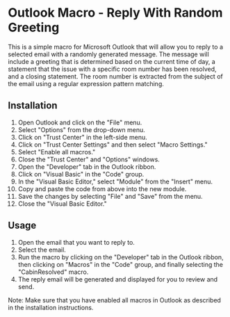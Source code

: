 # Outlook Macro - Reply With Random Greeting
This is a simple macro for Microsoft Outlook that will allow you to reply to a selected email with a randomly generated message. The message will include a greeting that is determined based on the current time of day, a statement that the issue with a specific room number has been resolved, and a closing statement. The room number is extracted from the subject of the email using a regular expression pattern matching.
## Installation
1. Open Outlook and click on the "File" menu.
2. Select "Options" from the drop-down menu.
3. Click on "Trust Center" in the left-side menu.
4. Click on "Trust Center Settings" and then select "Macro Settings."
5. Select "Enable all macros."
6. Close the "Trust Center" and "Options" windows.
7. Open the "Developer" tab in the Outlook ribbon.
8. Click on "Visual Basic" in the "Code" group.
9. In the "Visual Basic Editor," select "Module" from the "Insert" menu.
10. Copy and paste the code from above into the new module.
11. Save the changes by selecting "File" and "Save" from the menu.
12. Close the "Visual Basic Editor."
## Usage
1. Open the email that you want to reply to.
2. Select the email.
3. Run the macro by clicking on the "Developer" tab in the Outlook ribbon, then clicking on "Macros" in the "Code" group, and finally selecting the "CabinResolved" macro.
4. The reply email will be generated and displayed for you to review and send.

Note: Make sure that you have enabled all macros in Outlook as described in the installation instructions.
